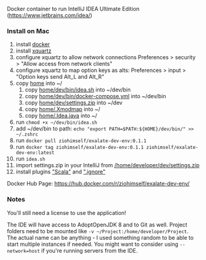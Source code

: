 Docker container to run IntelliJ IDEA Ultimate Edition (https://www.jetbrains.com/idea/)

### Install on Mac
1. install [docker](https://docs.docker.com/get-docker/)
2. install [xquartz](https://formulae.brew.sh/cask/xquartz)
3. configure xquartz to allow network connections Preferences > security > "Allow access from network clients"
4. configure xquartz to map option keys as alts: Preferences > input > "Option keys send Alt_L and Alt_R"
5. copy [home](home) into ~/ 
   1. copy [home/dev/bin/idea.sh](home/dev/bin/idea.sh) into ~/dev/bin
   2. copy [home/dev/bin/docker-compose.yml](home/dev/bin/docker-compose.yml) into ~/dev/bin
   3. copy [home/dev/settings.zip](home/dev/settings.zip) into ~/dev
   4. copy [home/.Xmodmap](home/.Xmodmap) into ~/
   5. copy [home/.Idea.java](home/.Idea.java) into ~/
6. run `chmod +x ~/dev/bin/idea.sh`
7. add ~/dev/bin to path: `echo "export PATH=$PATH:${HOME}/dev/bin/" >> ~/.zshrc`
8. run `docker pull ziohimself/exalate-dev-env:0.1.1`
9. run `docker tag ziohimself/exalate-dev-env:0.1.1 ziohimself/exalate-dev-env:latest`
10. run `idea.sh`
11. import settings.zip in your IntelliJ from [/home/developer/dev/settings.zip](home/dev/settings.zip)
12. install plugins ["Scala"](https://plugins.jetbrains.com/plugin/1347-scala) and [".ignore"](https://plugins.jetbrains.com/plugin/20485--ignore)

Docker Hub Page: https://hub.docker.com/r/ziohimself/exalate-dev-env/

### Notes

You'll still need a license to use the application!

The IDE will have access to AdoptOpenJDK 8 and to Git as well.
Project folders need to be mounted like `-v ~/Project:/home/developer/Project`.
The actual name can be anything - I used something random to be able to start multiple instances if needed.
You might want to consider using `--network=host` if you're running servers from the IDE.
